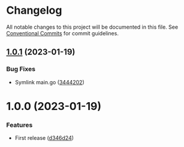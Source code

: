 # Changelog

All notable changes to this project will be documented in this file. See
[Conventional Commits](https://conventionalcommits.org) for commit guidelines.

## [1.0.1](https://github.com/stenic/docmerge/compare/v1.0.0...v1.0.1) (2023-01-19)


### Bug Fixes

* Symlink main.go ([3444202](https://github.com/stenic/docmerge/commit/3444202c593505436e75cdbadea20d47586a0300))

# 1.0.0 (2023-01-19)


### Features

* First release ([d346d24](https://github.com/stenic/docmerge/commit/d346d240ec68f5de18b313ec038d55c36b246c00))
